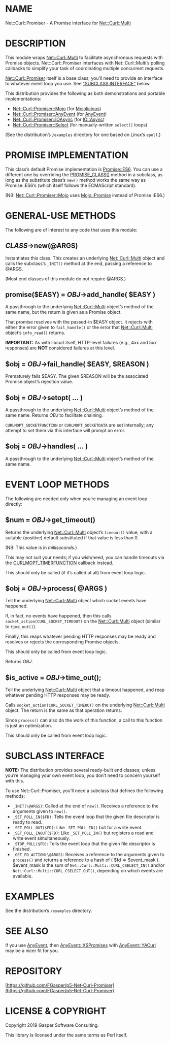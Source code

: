 # NAME

Net::Curl::Promiser - A Promise interface for [Net::Curl::Multi](https://metacpan.org/pod/Net::Curl::Multi)

# DESCRIPTION

This module wraps [Net::Curl::Multi](https://metacpan.org/pod/Net::Curl::Multi) to facilitate asynchronous
requests with Promise objects. Net::Curl::Promiser interfaces with
Net::Curl::Multi’s polling callbacks to simplify your task of coordinating
multiple concurrent requests.

[Net::Curl::Promiser](https://metacpan.org/pod/Net::Curl::Promiser) itself is a base class; you’ll need to provide
an interface to whatever event loop you use. See ["SUBCLASS INTERFACE"](#subclass-interface)
below.

This distribution provides the following as both demonstrations and
portable implementations:

- [Net::Curl::Promiser::Mojo](https://metacpan.org/pod/Net::Curl::Promiser::Mojo) (for [Mojolicious](https://metacpan.org/pod/Mojolicious))
- [Net::Curl::Promiser::AnyEvent](https://metacpan.org/pod/Net::Curl::Promiser::AnyEvent) (for [AnyEvent](https://metacpan.org/pod/AnyEvent))
- [Net::Curl::Promiser::IOAsync](https://metacpan.org/pod/Net::Curl::Promiser::IOAsync) (for [IO::Async](https://metacpan.org/pod/IO::Async))
- [Net::Curl::Promiser::Select](https://metacpan.org/pod/Net::Curl::Promiser::Select) (for manually-written
`select()` loops)

(See the distribution’s `/examples` directory for one based on Linux’s
`epoll`.)

# PROMISE IMPLEMENTATION

This class’s default Promise implementation is [Promise::ES6](https://metacpan.org/pod/Promise::ES6).
You can use a different one by overriding the [PROMISE\_CLASS()](https://metacpan.org/pod/PROMISE_CLASS\(\)) method in
a subclass, as long as the substitute class’s `new()` method works the
same way as Promise::ES6’s (which itself follows the ECMAScript standard).

(NB: [Net::Curl::Promiser::Mojo](https://metacpan.org/pod/Net::Curl::Promiser::Mojo) uses [Mojo::Promise](https://metacpan.org/pod/Mojo::Promise) instead of
Promise::ES6.)

# GENERAL-USE METHODS

The following are of interest to any code that uses this module:

## _CLASS_->new(@ARGS)

Instantiates this class. This creates an underlying
[Net::Curl::Multi](https://metacpan.org/pod/Net::Curl::Multi) object and calls the subclass’s `_INIT()`
method at the end, passing a reference to @ARGS.

(Most end classes of this module do not require @ARGS.)

## promise($EASY) = _OBJ_->add\_handle( $EASY )

A passthrough to the underlying [Net::Curl::Multi](https://metacpan.org/pod/Net::Curl::Multi) object’s
method of the same name, but the return is given as a Promise object.

That promise resolves with the passed-in $EASY object.
It rejects with either the error given to `fail_handle()` or the
error that [Net::Curl::Multi](https://metacpan.org/pod/Net::Curl::Multi) object’s `info_read()` returns.

**IMPORTANT:** As with libcurl itself, HTTP-level failures
(e.g., 4xx and 5xx responses) are **NOT** considered failures at this level.

## $obj = _OBJ_->fail\_handle( $EASY, $REASON )

Prematurely fails $EASY. The given $REASON will be the associated
Promise object’s rejection value.

## $obj = _OBJ_->setopt( … )

A passthrough to the underlying [Net::Curl::Multi](https://metacpan.org/pod/Net::Curl::Multi) object’s
method of the same name. Returns _OBJ_ to facilitate chaining.

`CURLMOPT_SOCKETFUNCTION` or `CURLMOPT_SOCKETDATA` are set internally;
any attempt to set them via this interface will prompt an error.

## $obj = _OBJ_->handles( … )

A passthrough to the underlying [Net::Curl::Multi](https://metacpan.org/pod/Net::Curl::Multi) object’s
method of the same name.

# EVENT LOOP METHODS

The following are needed only when you’re managing an event loop directly:

## $num = _OBJ_->get\_timeout()

Returns the underlying [Net::Curl::Multi](https://metacpan.org/pod/Net::Curl::Multi) object’s `timeout()`
value, with a suitable (positive) default substituted if that value is
less than 0.

(NB: This value is in _milliseconds_.)

This may not suit your needs; if you wish/need, you can handle timeouts
via the [CURLMOPT\_TIMERFUNCTION](https://metacpan.org/pod/Net::Curl::Multi#CURLMOPT_TIMERFUNCTION)
callback instead.

This should only be called (if it’s called at all) from event loop logic.

## $obj = _OBJ_->process( @ARGS )

Tell the underlying [Net::Curl::Multi](https://metacpan.org/pod/Net::Curl::Multi) object which socket events have
happened.

If, in fact, no events have happened, then this calls
`socket_action(CURL_SOCKET_TIMEOUT)` on the
[Net::Curl::Multi](https://metacpan.org/pod/Net::Curl::Multi) object (similar to `time_out()`).

Finally, this reaps whatever pending HTTP responses may be ready and
resolves or rejects the corresponding Promise objects.

This should only be called from event loop logic.

Returns _OBJ_.

## $is\_active = _OBJ_->time\_out();

Tell the underlying [Net::Curl::Multi](https://metacpan.org/pod/Net::Curl::Multi) object that a timeout happened,
and reap whatever pending HTTP responses may be ready.

Calls `socket_action(CURL_SOCKET_TIMEOUT)` on the
underlying [Net::Curl::Multi](https://metacpan.org/pod/Net::Curl::Multi) object. The return is the same as
that operation returns.

Since `process()` can also do the work of this function, a call to this
function is just an optimization.

This should only be called from event loop logic.

# SUBCLASS INTERFACE

**NOTE:** The distribution provides several ready-built end classes;
unless you’re managing your own event loop, you don’t need to concern
yourself with this.

To use Net::Curl::Promiser, you’ll need a subclass that defines
the following methods:

- `_INIT(\@ARGS)`: Called at the end of `new()`. Receives a reference
to the arguments given to `new()`.
- `_SET_POLL_IN($FD)`: Tells the event loop that the given file
descriptor is ready to read.
- `_SET_POLL_OUT($FD)`: Like `_SET_POLL_IN()` but for a write event.
- `_SET_POLL_INOUT($FD)`: Like `_SET_POLL_IN()` but registers
a read and write event simultaneously.
- `_STOP_POLL($FD)`: Tells the event loop that the given file
descriptor is finished.
- `_GET_FD_ACTION(\@ARGS)`: Receives a reference to the arguments
given to `process()` and returns a reference to a hash of
( $fd => $event\_mask ). $event\_mask is the sum of
`Net::Curl::Multi::CURL_CSELECT_IN()` and/or
`Net::Curl::Multi::CURL_CSELECT_OUT()`, depending on which events
are available.

# EXAMPLES

See the distribution’s `/examples` directory.

# SEE ALSO

If you use [AnyEvent](https://metacpan.org/pod/AnyEvent), then [AnyEvent::XSPromises](https://metacpan.org/pod/AnyEvent::XSPromises) with
[AnyEvent::YACurl](https://metacpan.org/pod/AnyEvent::YACurl) may be a nicer fit for you.

# REPOSITORY

[https://github.com/FGasper/p5-Net-Curl-Promiser](https://github.com/FGasper/p5-Net-Curl-Promiser)

# LICENSE & COPYRIGHT

Copyright 2019 Gasper Software Consulting.

This library is licensed under the same terms as Perl itself.
